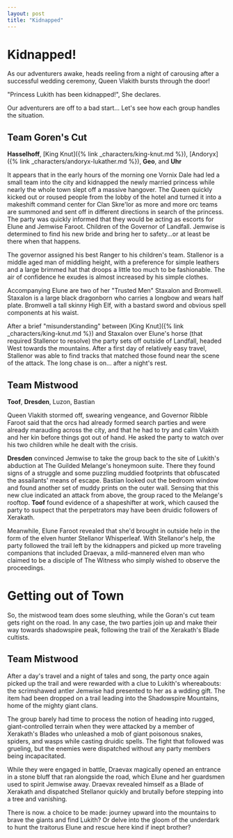 ```yaml
---
layout: post
title: "Kidnapped"
---
```

# Kidnapped!

As our adventurers awake, heads reeling from a night of carousing after a successful wedding ceremony, Queen Vlakith bursts through the door!

"Princess Lukith has been kidnapped!", She declares.

Our adventurers are off to a bad start... Let's see how each group handles the situation.


## Team Goren's Cut

**Hasselhoff**, [King Knut]({% link _characters/king-knut.md %}), [Andoryx]({% link _characters/andoryx-lukather.md %}), **Geo**, and **Uhr**

It appears that in the early hours of the morning one Vornix Dale had led a small team into the city and kidnapped the newly married princess while nearly the whole town slept off a massive hangover. The Queen quickly kicked out or roused people from the lobby of the hotel and turned it into a makeshift command center for Clan Skre'lor as more and more orc teams are summoned and sent off in different directions in search of the princess. The party was quickly informed that they would be acting as escorts for Elune and Jemwise Faroot. Children of the Governor of Landfall. Jemwise is determined to find his new bride and bring her to safety...or at least be there when that happens.

The governor assigned his best Ranger to his children's team. Stallenor is a middle aged man of middling height, with a preference for simple leathers and a large brimmed hat that droops a little too much to be fashionable. The air of confidence he exudes is almost increased by his simple clothes.

Accompanying Elune are two of her "Trusted Men" Staxalon and Bromwell. Staxalon is a large black dragonborn who carries a longbow and wears half plate. Bromwell a tall skinny High Elf, with a bastard sword and obvious spell components at his waist.

After a brief "misunderstanding" between [King Knut]({% link _characters/king-knut.md %}) and Staxalon over Elune's horse (that required Stallenor to resolve) the party sets off outside of Landfall, headed West towards the mountains. After a first day of relatively easy travel, Stallenor was able to find tracks that matched those found near the scene of the attack. The long chase is on... after a night's rest.

## Team Mistwood

**Toof**, **Dresden**, Luzon, Bastian

Queen Vlakith stormed off, swearing vengeance, and Governor Ribble Faroot said that the orcs had already formed search parties and were already marauding across the city, and that he had to try and calm Vlakith and her kin before things got out of hand. He asked the party to watch over his two children while he dealt with the crisis.

**Dresden** convinced Jemwise to take the group back to the site of Lukith's abduction at The Guilded Melange's honeymoon suite. There they found signs of a struggle and some puzzling muddied footprints that obfuscated the assailants' means of escape. Bastian looked out the bedroom window and found another set of muddy prints on the outer wall. Sensing that this new clue indicated an attack from above, the group raced to the Melange's rooftop. **Toof** found evidence of a shapeshifter at work, which caused the party to suspect that the perpetrators may have been druidic followers of Xerakath.

Meanwhile, Elune Faroot revealed that she'd brought in outside help in the form of the elven hunter Stellanor Whisperleaf. With Stellanor's help, the party followed the trail left by the kidnappers and picked up more traveling companions that included Draevax, a mild-mannered elven man who claimed to be a disciple of The Witness who simply wished to observe the proceedings.

# Getting out of Town

So, the mistwood team does some sleuthing, while the Goran's cut team gets right on the road. In any case, the two parties join up and make their way towards shadowspire peak, following the trail of the Xerakath's Blade cultists. 

## Team Mistwood

After a day's travel and a night of tales and song, the party once again picked up the trail and were rewarded with a clue to Lukith's whereabouts: the scrimshawed antler Jemwise had presented to her as a wdding gift. The item had been dropped on a trail leading into the Shadowspire Mountains, home of the mighty giant clans.

The group barely had time to process the notion of heading into rugged, giant-controlled terrain when they were attacked by a member of Xerakath's Blades who unleashed a mob of giant poisonous snakes, spiders, and wasps while casting druidic spells. The fight that followed was grueling, but the enemies were dispatched without any party members being incapacitated.

While they were engaged in battle, Draevax magically opened an entrance in a stone bluff that ran alongside the road, which Elune and her guardsmen used to spirit Jemwise away. Draevax revealed himself as a Blade of Xerakath and dispatched Stellanor quickly and brutally before stepping into a tree and vanishing.

There is now. a choice to be made: journey upward into the mountains to brave the giants and find Lukith? Or delve into the gloom of the underdark to hunt the traitorus Elune and rescue here kind if inept brother?


